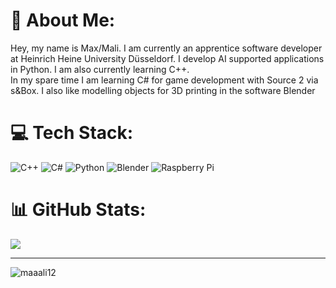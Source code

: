 # 💫 About Me:
Hey, my name is Max/Mali. I am currently an apprentice software developer at Heinrich Heine University Düsseldorf. I develop AI supported applications in Python. I am also currently learning C++.<br>In my spare time I am learning C# for game development with Source 2 via s&Box. I also like modelling objects for 3D printing in the software Blender


# 💻 Tech Stack:
![C++](https://img.shields.io/badge/c++-%2300599C.svg?style=flat&logo=c%2B%2B&logoColor=white) ![C#](https://img.shields.io/badge/c%23-%23239120.svg?style=flat&logo=csharp&logoColor=white) ![Python](https://img.shields.io/badge/python-3670A0?style=flat&logo=python&logoColor=ffdd54) ![Blender](https://img.shields.io/badge/blender-%23F5792A.svg?style=flat&logo=blender&logoColor=white) ![Raspberry Pi](https://img.shields.io/badge/-RaspberryPi-C51A4A?style=flat&logo=Raspberry-Pi)
# 📊 GitHub Stats:
![](https://github-readme-stats.vercel.app/api/top-langs/?username=Maaali12&theme=dark&hide_border=true&include_all_commits=false&count_private=true&layout=compact)

---
<p align="left"> <img src="https://komarev.com/ghpvc/?username=maaali12&label=Profile%20views&color=0e75b6&style=flat" alt="maaali12" /> </p>
